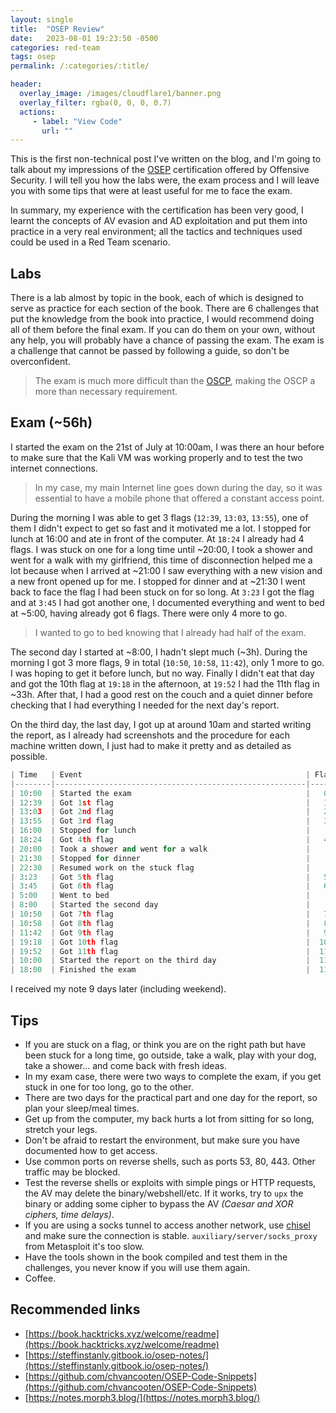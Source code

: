 ```yaml
---
layout: single
title:  "OSEP Review"
date:   2023-08-01 19:23:50 -0500
categories: red-team
tags: osep
permalink: /:categories/:title/

header:
  overlay_image: /images/cloudflare1/banner.png
  overlay_filter: rgba(0, 0, 0, 0.7)
  actions:
     - label: "View Code"
       url: ""  
---
```


This is the first non-technical post I've written on the blog, and I'm going to talk about my impressions of the [OSEP](https://www.offsec.com/courses/pen-300/) certification offered by Offensive Security. I will tell you how the labs were, the exam process and I will leave you with some tips that were at least useful for me to face the exam.

In summary, my experience with the certification has been very good, I learnt the concepts of AV evasion and AD exploitation and put them into practice in a very real environment; all the tactics and techniques used could be used in a Red Team scenario.

## Labs
There is a lab almost by topic in the book, each of which is designed to serve as practice for each section of the book. There are 6 challenges that put the knowledge from the book into practice, I would recommend doing all of them before the final exam. If you can do them on your own, without any help, you will probably have a chance of passing the exam. The exam is a challenge that cannot be passed by following a guide, so don't be overconfident.

> The exam is much more difficult than the [OSCP](https://www.offsec.com/courses/pen-200/), making the OSCP a more than necessary requirement.

## Exam (~56h)
I started the exam on the 21st of July at 10:00am, I was there an hour before to make sure that the Kali VM was working properly and to test the two internet connections. 

> In my case, my main Internet line goes down during the day, so it was essential to have a mobile phone that offered a constant access point.

During the morning I was able to get 3 flags (`12:39`, `13:03`, `13:55`), one of them I didn't expect to get so fast and it motivated me a lot. I stopped for lunch at 16:00 and ate in front of the computer. At `18:24` I already had 4 flags. 
I was stuck on one for a long time until ~20:00, I took a shower and went for a walk with my girlfriend, this time of disconnection helped me a lot because when I arrived at ~21:00 I saw everything with a new vision and a new front opened up for me. I stopped for dinner and at ~21:30 I went back to face the flag I had been stuck on for so long. At `3:23` I got the flag and at `3:45` I had got another one, I documented everything and went to bed at ~5:00, having already got 6 flags. There were only 4 more to go.

> I wanted to go to bed knowing that I already had half of the exam.

The second day I started at ~8:00, I hadn't slept much (~3h). During the morning I got 3 more flags, 9 in total (`10:50`, `10:58`, `11:42`), only 1 more to go. I was hoping to get it before lunch, but no way. Finally I didn't eat that day and got the 10th flag at `19:18` in the afternoon, at `19:52` I had the 11th flag in ~33h.
After that, I had a good rest on the couch and a quiet dinner before checking that I had everything I needed for the next day's report.

On the third day, the last day, I got up at around 10am and started writing the report, as I already had screenshots and the procedure for each machine written down, I just had to make it pretty and as detailed as possible.

```python
| Time   | Event                                                  | Flags |
|--------|--------------------------------------------------------|-------|
| 10:00  | Started the exam                                       |   0   |
| 12:39  | Got 1st flag                                           |   1   |
| 13:03  | Got 2nd flag                                           |   2   |
| 13:55  | Got 3rd flag                                           |   3   |
| 16:00  | Stopped for lunch                                      |       |
| 18:24  | Got 4th flag                                           |   4   |
| 20:00  | Took a shower and went for a walk                      |       |
| 21:30  | Stopped for dinner                                     |       |
| 22:30  | Resumed work on the stuck flag                         |       |
| 3:23   | Got 5th flag                                           |   5   |
| 3:45   | Got 6th flag                                           |   6   |
| 5:00   | Went to bed                                            |       |
| 8:00   | Started the second day                                 |       |
| 10:50  | Got 7th flag                                           |   7   |
| 10:58  | Got 8th flag                                           |   8   |
| 11:42  | Got 9th flag                                           |   9   |
| 19:18  | Got 10th flag                                          |  10   |
| 19:52  | Got 11th flag                                          |  11   |
| 10:00  | Started the report on the third day                    |  11   |
| 18:00  | Finished the exam                                      |  11   |
```

I received my note 9 days later (including weekend).
## Tips
- If you are stuck on a flag, or think you are on the right path but have been stuck for a long time, go outside, take a walk, play with your dog, take a shower... and come back with fresh ideas.
- In my exam case, there were two ways to complete the exam, if you get stuck in one for too long, go to the other.
- There are two days for the practical part and one day for the report, so plan your sleep/meal times.
- Get up from the computer, my back hurts a lot from sitting for so long, stretch your legs.
- Don't be afraid to restart the environment, but make sure you have documented how to get access.
- Use common ports on reverse shells, such as ports 53, 80, 443. Other traffic may be blocked.
- Test the reverse shells or exploits with simple pings or HTTP requests, the AV may delete the binary/webshell/etc. If it works, try to `upx` the binary or adding some cipher to bypass the AV *(Caesar and XOR ciphers, time delays)*.
- If you are using a socks tunnel to access another network, use [chisel](https://github.com/jpillora/chisel) and make sure the connection is stable.  `auxiliary/server/socks_proxy`  from Metasploit it's too slow.
- Have the tools shown in the book compiled and test them in the challenges, you never know if you will use them again.
- Coffee.

## Recommended links
- [https://book.hacktricks.xyz/welcome/readme](https://book.hacktricks.xyz/welcome/readme)
- [https://steffinstanly.gitbook.io/osep-notes/](https://steffinstanly.gitbook.io/osep-notes/)
- [https://github.com/chvancooten/OSEP-Code-Snippets](https://github.com/chvancooten/OSEP-Code-Snippets)
- [https://notes.morph3.blog/](https://notes.morph3.blog/)
